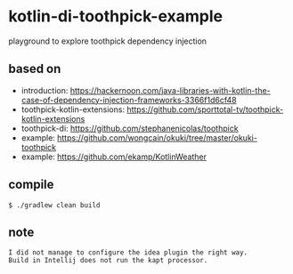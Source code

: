 # kotlin-di-toothpick-example
playground to explore toothpick dependency injection

## based on
- introduction: https://hackernoon.com/java-libraries-with-kotlin-the-case-of-dependency-injection-frameworks-3366f1d6cf48
- toothpick-kotlin-extensions: https://github.com/sporttotal-tv/toothpick-kotlin-extensions
- toothpick-di: https://github.com/stephanenicolas/toothpick
- example: https://github.com/wongcain/okuki/tree/master/okuki-toothpick
- example: https://github.com/ekamp/KotlinWeather

## compile

    $ ./gradlew clean build
    
## note

    I did not manage to configure the idea plugin the right way.
    Build in Intellij does not run the kapt processor.    
